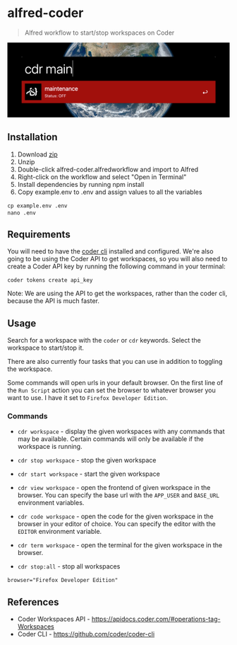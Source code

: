 # alfred-coder

> Alfred workflow to start/stop workspaces on Coder

![Alfred search example](images/alfred-search.png)

## Installation

1. Download [zip](https://github.com/zpthree/alfred-coder/archive/refs/heads/master.zip)
2. Unzip
3. Double-click alfred-coder.alfredworkflow and import to Alfred
4. Right-click on the workflow and select "Open in Terminal"
5. Install dependencies by running npm install
6. Copy example.env to .env and assign values to all the variables

```
cp example.env .env
nano .env
```

## Requirements

You will need to have the [coder cli](https://github.com/coder/coder-cli) installed and configured. We're also going to be using the Coder API to get workspaces, so you will also need to create a Coder API key by running the following command in your terminal:

```
coder tokens create api_key
```

Note: We are using the API to get the workspaces, rather than the coder cli, because the API is much faster.

## Usage

Search for a workspace with the `coder` or `cdr` keywords. Select the workspace to start/stop it.

There are also currently four tasks that you can use in addition to toggling the workspace.

Some commands will open urls in your default browser. On the first line of the `Run Script` action you can set the browser to whatever browser you want to use. I have it set to `Firefox Developer Edition`.

### Commands

- `cdr workspace` - display the given workspaces with any commands that may be available. Certain commands will only be available if the workspace is running.

- `cdr stop workspace` - stop the given workspace

- `cdr start workspace` - start the given workspace

- `cdr view workspace` - open the frontend of given workspace in the browser. You can specify the base url with the `APP_USER` and `BASE_URL` environment variables.

- `cdr code workspace` - open the code for the given workspace in the browser in your editor of choice. You can specify the editor with the `EDITOR` environment variable.

- `cdr term workspace` - open the terminal for the given workspace in the browser.

- `cdr stop:all` - stop all workspaces

```
browser="Firefox Developer Edition"
```

## References

- Coder Workspaces API - https://apidocs.coder.com/#operations-tag-Workspaces
- Coder CLI - https://github.com/coder/coder-cli
